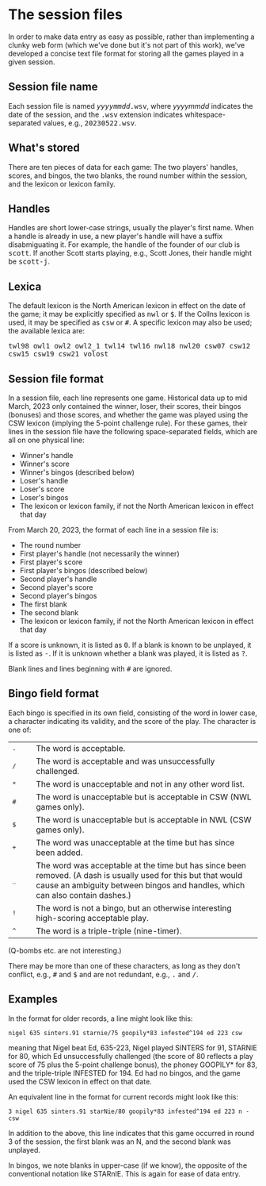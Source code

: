 # The session files
In order to make data entry as easy as possible, rather than implementing a clunky web form (which we've done but it's not part of this work), we've developed a concise text file format for storing all the games played in a given session.

## Session file name
Each session file is named <tt><i>yyyymmdd</i>.wsv</tt>, where <i>yyyymmdd</i> indicates the date of the session, and the <tt>.wsv</tt> extension indicates whitespace-separated values, e.g., <tt>20230522.wsv</tt>.

## What's stored
There are ten pieces of data for each game: The two players' handles, scores, and bingos, the two blanks, the round number within the session, and the lexicon or lexicon family.

## Handles
Handles are short lower-case strings, usually the player's first name. When a handle is already in use, a new player's handle will have a suffix disabmiguating it. For example, the handle of the founder of our club is <tt>scott</tt>. If another Scott starts playing, e.g., Scott Jones, their handle might be <tt>scott-j</tt>.

## Lexica
The default lexicon is the North American lexicon in effect on the date of the game; it may be explicitly specified as <tt>nwl</tt> or <tt>$</tt>. If the Collns lexicon is used, it may be specified as <tt>csw</tt> or <tt>#</tt>. A specific lexicon may also be used; the available lexica are:

<tt>twl98 owl1 owl2 owl2_1 twl14 twl16 nwl18 nwl20 csw07 csw12 csw15 csw19 csw21 volost</tt>

## Session file format
In a session file, each line represents one game. Historical data up to mid March, 2023 only contained the winner, loser, their scores, their bingos (bonuses) and those scores, and whether the game was played using the CSW lexicon (implying the 5-point challenge rule). For these games, their lines in the session file have the following space-separated fields, which are all on one physical line:

- Winner's handle
- Winner's score
- Winner's bingos (described below)
- Loser's handle
- Loser's score
- Loser's bingos
- The lexicon or lexicon family, if not the North American lexicon in effect that day

From March 20, 2023, the format of each line in a session file is:

- The round number
- First player's handle (not necessarily the winner)
- First player's score
- First player's bingos (described below)
- Second player's handle
- Second player's score
- Second player's bingos
- The first blank
- The second blank
- The lexicon or lexicon family, if not the North American lexicon in effect that day

If a score is unknown, it is listed as <tt>0</tt>. If a blank is known to be unplayed, it is listed as <tt>-</tt>. If it is unknown whether a blank was played, it is listed as <tt>?</tt>.

Blank lines and lines beginning with <tt>#</tt> are ignored.

## Bingo field format
Each bingo is specified in its own field, consisting of the word in lower case, a character indicating its validity, and the score of the play. The character is one of:

<table border=0>
  <tr><td style="width:2rem"><tt>.</tt><td>The word is acceptable.
  <tr><td><tt>/</tt><td>The word is acceptable and was unsuccessfully challenged.
  <tr><td><tt>*</tt><td>The word is unacceptable and not in any other word list.
  <tr><td><tt>#</tt><td>The word is unacceptable but is acceptable in CSW (NWL games only).
  <tr><td><tt>$</tt><td>The word is unacceptable but is acceptable in NWL (CSW games only).
  <tr><td><tt>+</tt><td>The word was unacceptable at the time but has since been added.
  <tr><td><tt>_</tt><td>The word was acceptable at the time but has since been removed. (A dash is usually used for this but that would cause an ambiguity between bingos and handles, which can also contain dashes.)
  <tr><td><tt>!</tt><td>The word is not a bingo, but an otherwise interesting high-scoring acceptable play.
  <tr><td><tt>^</tt><td>The word is a triple-triple (nine-timer).
</table>

(Q-bombs etc. are not interesting.)

There may be more than one of these characters, as long as they don't conflict, e.g., <tt>#</tt> and <tt>$</tt> and are not redundant, e.g., <tt>.</tt> and <tt>/</tt>.

##  Examples
In the format for older records, a line might look like this:

`nigel 635 sinters.91 starnie/75 goopily*83 infested^194 ed 223 csw`

meaning that Nigel beat Ed, 635-223, Nigel played SINTERS for 91, STARNIE for 80, which Ed unsuccessfully challenged (the score of 80 reflects a play score of 75 plus the 5-point challenge bonus), the phoney GOOPILY* for 83, and the triple-triple INFESTED for 194. Ed had no bingos, and the game used the CSW lexicon in effect on that date.

An equivalent line in the format for current records might look like this:

`3 nigel 635 sinters.91 starNie/80 goopily*83 infested^194 ed 223 n - csw`

In addition to the above, this line indicates that this game occurred in round 3 of the session, the first blank was an N, and the second blank was unplayed.

In bingos, we note blanks in upper-case (if we know), the opposite of the conventional notation like STARnIE. This is again for ease of data entry.
